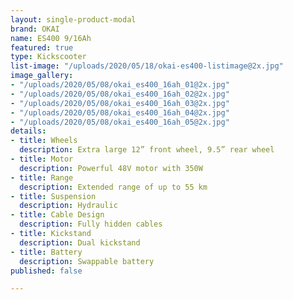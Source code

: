 ```yaml
---
layout: single-product-modal
brand: OKAI
name: ES400 9/16Ah
featured: true
type: Kickscooter
list-image: "/uploads/2020/05/18/okai-es400-listimage@2x.jpg"
image_gallery:
- "/uploads/2020/05/08/okai_es400_16ah_01@2x.jpg"
- "/uploads/2020/05/08/okai_es400_16ah_02@2x.jpg"
- "/uploads/2020/05/08/okai_es400_16ah_03@2x.jpg"
- "/uploads/2020/05/08/okai_es400_16ah_04@2x.jpg"
- "/uploads/2020/05/08/okai_es400_16ah_05@2x.jpg"
details:
- title: Wheels
  description: Extra large 12” front wheel, 9.5” rear wheel
- title: Motor
  description: Powerful 48V motor with 350W
- title: Range
  description: Extended range of up to 55 km
- title: Suspension
  description: Hydraulic
- title: Cable Design
  description: Fully hidden cables
- title: Kickstand
  description: Dual kickstand
- title: Battery
  description: Swappable battery
published: false

---
```

